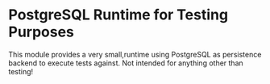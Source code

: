 # PostgreSQL Runtime for Testing Purposes

This module provides a very small,runtime using PostgreSQL as persistence backend to execute tests against. Not intended
for anything other than testing!
